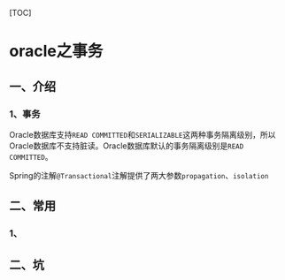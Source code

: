 [TOC]

# oracle之事务

## 一、介绍

### 1、事务

Oracle数据库支持`READ COMMITTED`和`SERIALIZABLE`这两种事务隔离级别，所以Oracle数据库不支持脏读。Oracle数据库默认的事务隔离级别是`READ COMMITTED`。

Spring的注解`@Transactional`注解提供了两大参数`propagation`、`isolation`

## 二、常用

### 1、



## 二、坑

















